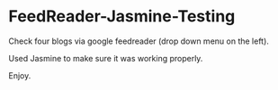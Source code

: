 # FeedReader-Jasmine-Testing

Check four blogs via google feedreader (drop down menu on the left).

Used Jasmine to make sure it was working properly. 

Enjoy.  
